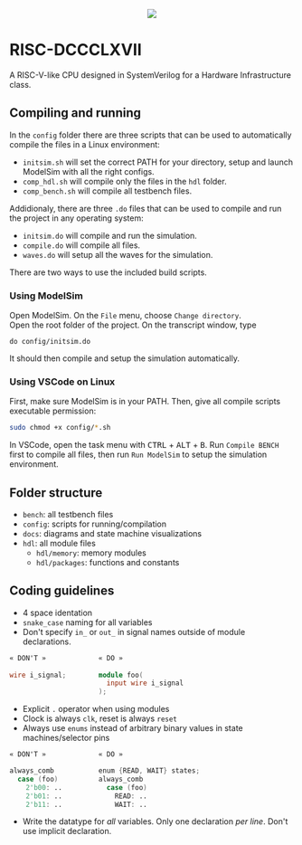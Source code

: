 <p align="center">
  <img src="https://i.imgur.com/epw8sfM.png"/>
</p>

# RISC-DCCCLXVII
A RISC-V-like CPU designed in SystemVerilog for a Hardware Infrastructure class.

## Compiling and running
In the `config` folder there are three scripts that can be used to automatically compile the files in a Linux environment:  
* `initsim.sh` will set the correct PATH for your directory, setup and launch ModelSim with all the right configs. 
* `comp_hdl.sh` will compile only the files in the `hdl` folder.  
* `comp_bench.sh` will compile all testbench files.

Addidionaly, there are three `.do` files that can be used to compile and run the project in any operating system:
* `initsim.do` will compile and run the simulation.
* `compile.do` will compile all files.
* `waves.do` will setup all the waves for the simulation.

There are two ways to use the included build scripts.

### Using ModelSim

Open ModelSim. On the `File` menu, choose `Change directory`.  
Open the root folder of the project. On the transcript window, type
```
do config/initsim.do
```
It should then compile and setup the simulation automatically.

### Using VSCode on Linux

First, make sure ModelSim is in your PATH. Then, give all compile scripts executable permission:

```zsh
sudo chmod +x config/*.sh
```

In VSCode, open the task menu with <kbd>CTRL</kbd> + <kbd>ALT</kbd> + <kbd>B</kbd>. Run `Compile BENCH` first to compile all files, then run `Run ModelSim` to setup the simulation environment.

## Folder structure
* `bench`: all testbench files
* `config`: scripts for running/compilation
* `docs`: diagrams and state machine visualizations
* `hdl`: all module files
  * `hdl/memory`: memory modules
  * `hdl/packages`: functions and constants

## Coding guidelines

* 4 space identation
* `snake_case` naming for all variables
* Don't specify `in_` or `out_` in signal names outside of module declarations.
```verilog
« DON'T »             « DO »
                    
wire i_signal;        module foo(
                        input wire i_signal
                      );
```
* Explicit `.` operator when using modules
* Clock is always `clk`, reset is always `reset`
* Always use `enums` instead of arbitrary binary values in state machines/selector pins
```verilog
« DON'T »             « DO »

always_comb           enum {READ, WAIT} states;
  case (foo)          always_comb
    2'b00: ..           case (foo)
    2'b01: ..             READ: ..
    2'b11: ..             WAIT: ..
```

* Write the datatype for *all* variables. Only one declaration *per line*. Don't use implicit declaration.
